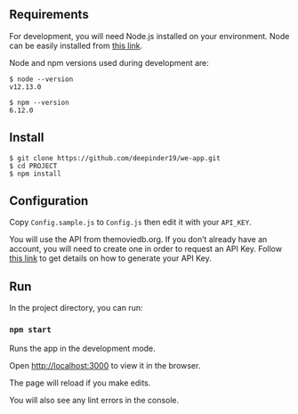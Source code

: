## Requirements

For development, you will need Node.js installed on your environment. Node can be easily installed from [this link](https://nodejs.org/en/).

Node and npm versions used during development are:
```
$ node --version
v12.13.0

$ npm --version
6.12.0
```

## Install

    $ git clone https://github.com/deepinder19/we-app.git
    $ cd PROJECT
    $ npm install


## Configuration

Copy `Config.sample.js` to `Config.js` then edit it with your `API_KEY`.

You will use the API from themoviedb.org. If you don’t already have an account, you will need to create one in order to request an
API Key. Follow [this link](https://developers.themoviedb.org/3/getting-started/introduction) to get details on how to generate your API Key.
  

## Run

  

In the project directory, you can run:

  

### `npm start`

  

Runs the app in the development mode.<br  />

Open [http://localhost:3000](http://localhost:3000) to view it in the browser.

  

The page will reload if you make edits.<br  />

You will also see any lint errors in the console.